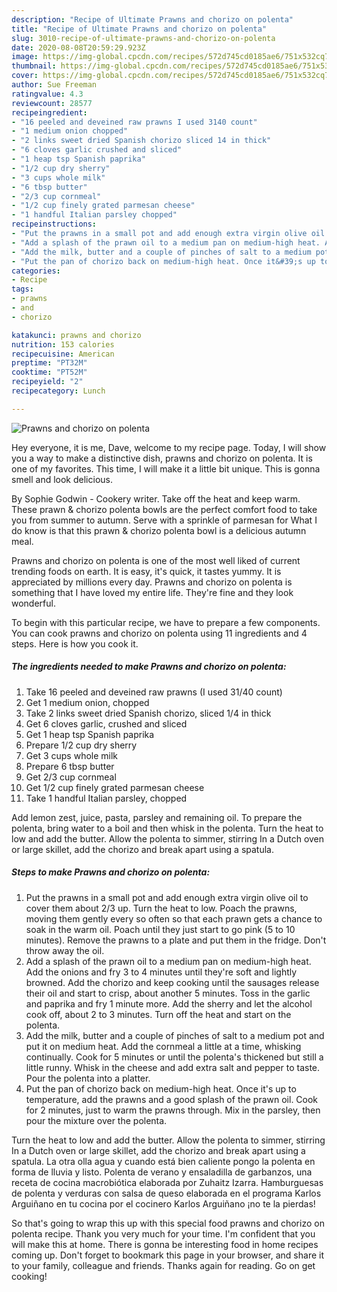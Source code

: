 ```yaml
---
description: "Recipe of Ultimate Prawns and chorizo on polenta"
title: "Recipe of Ultimate Prawns and chorizo on polenta"
slug: 3010-recipe-of-ultimate-prawns-and-chorizo-on-polenta
date: 2020-08-08T20:59:29.923Z
image: https://img-global.cpcdn.com/recipes/572d745cd0185ae6/751x532cq70/prawns-and-chorizo-on-polenta-recipe-main-photo.jpg
thumbnail: https://img-global.cpcdn.com/recipes/572d745cd0185ae6/751x532cq70/prawns-and-chorizo-on-polenta-recipe-main-photo.jpg
cover: https://img-global.cpcdn.com/recipes/572d745cd0185ae6/751x532cq70/prawns-and-chorizo-on-polenta-recipe-main-photo.jpg
author: Sue Freeman
ratingvalue: 4.3
reviewcount: 28577
recipeingredient:
- "16 peeled and deveined raw prawns I used 3140 count"
- "1 medium onion chopped"
- "2 links sweet dried Spanish chorizo sliced 14 in thick"
- "6 cloves garlic crushed and sliced"
- "1 heap tsp Spanish paprika"
- "1/2 cup dry sherry"
- "3 cups whole milk"
- "6 tbsp butter"
- "2/3 cup cornmeal"
- "1/2 cup finely grated parmesan cheese"
- "1 handful Italian parsley chopped"
recipeinstructions:
- "Put the prawns in a small pot and add enough extra virgin olive oil to cover them about 2/3 up. Turn the heat to low. Poach the prawns, moving them gently every so often so that each prawn gets a chance to soak in the warm oil. Poach until they just start to go pink (5 to 10 minutes). Remove the prawns to a plate and put them in the fridge. Don&#39;t throw away the oil."
- "Add a splash of the prawn oil to a medium pan on medium-high heat. Add the onions and fry 3 to 4 minutes until they&#39;re soft and lightly browned. Add the chorizo and keep cooking until the sausages release their oil and start to crisp, about another 5 minutes. Toss in the garlic and paprika and fry 1 minute more. Add the sherry and let the alcohol cook off, about 2 to 3 minutes. Turn off the heat and start on the polenta."
- "Add the milk, butter and a couple of pinches of salt to a medium pot and put it on medium heat. Add the cornmeal a little at a time, whisking continually. Cook for 5 minutes or until the polenta&#39;s thickened but still a little runny. Whisk in the cheese and add extra salt and pepper to taste. Pour the polenta into a platter."
- "Put the pan of chorizo back on medium-high heat. Once it&#39;s up to temperature, add the prawns and a good splash of the prawn oil. Cook for 2 minutes, just to warm the prawns through. Mix in the parsley, then pour the mixture over the polenta."
categories:
- Recipe
tags:
- prawns
- and
- chorizo

katakunci: prawns and chorizo 
nutrition: 153 calories
recipecuisine: American
preptime: "PT32M"
cooktime: "PT52M"
recipeyield: "2"
recipecategory: Lunch

---
```



![Prawns and chorizo on polenta](https://img-global.cpcdn.com/recipes/572d745cd0185ae6/751x532cq70/prawns-and-chorizo-on-polenta-recipe-main-photo.jpg)

Hey everyone, it is me, Dave, welcome to my recipe page. Today, I will show you a way to make a distinctive dish, prawns and chorizo on polenta. It is one of my favorites. This time, I will make it a little bit unique. This is gonna smell and look delicious.

By Sophie Godwin - Cookery writer. Take off the heat and keep warm. These prawn &amp; chorizo polenta bowls are the perfect comfort food to take you from summer to autumn. Serve with a sprinkle of parmesan for What I do know is that this prawn &amp; chorizo polenta bowl is a delicious autumn meal.

Prawns and chorizo on polenta is one of the most well liked of current trending foods on earth. It is easy, it's quick, it tastes yummy. It is appreciated by millions every day. Prawns and chorizo on polenta is something that I have loved my entire life. They're fine and they look wonderful.


To begin with this particular recipe, we have to prepare a few components. You can cook prawns and chorizo on polenta using 11 ingredients and 4 steps. Here is how you cook it.

<!--inarticleads1-->

##### The ingredients needed to make Prawns and chorizo on polenta:

1. Take 16 peeled and deveined raw prawns (I used 31/40 count)
1. Get 1 medium onion, chopped
1. Take 2 links sweet dried Spanish chorizo, sliced 1/4 in thick
1. Get 6 cloves garlic, crushed and sliced
1. Get 1 heap tsp Spanish paprika
1. Prepare 1/2 cup dry sherry
1. Get 3 cups whole milk
1. Prepare 6 tbsp butter
1. Get 2/3 cup cornmeal
1. Get 1/2 cup finely grated parmesan cheese
1. Take 1 handful Italian parsley, chopped


Add lemon zest, juice, pasta, parsley and remaining oil. To prepare the polenta, bring water to a boil and then whisk in the polenta. Turn the heat to low and add the butter. Allow the polenta to simmer, stirring In a Dutch oven or large skillet, add the chorizo and break apart using a spatula. 

<!--inarticleads2-->

##### Steps to make Prawns and chorizo on polenta:

1. Put the prawns in a small pot and add enough extra virgin olive oil to cover them about 2/3 up. Turn the heat to low. Poach the prawns, moving them gently every so often so that each prawn gets a chance to soak in the warm oil. Poach until they just start to go pink (5 to 10 minutes). Remove the prawns to a plate and put them in the fridge. Don&#39;t throw away the oil.
1. Add a splash of the prawn oil to a medium pan on medium-high heat. Add the onions and fry 3 to 4 minutes until they&#39;re soft and lightly browned. Add the chorizo and keep cooking until the sausages release their oil and start to crisp, about another 5 minutes. Toss in the garlic and paprika and fry 1 minute more. Add the sherry and let the alcohol cook off, about 2 to 3 minutes. Turn off the heat and start on the polenta.
1. Add the milk, butter and a couple of pinches of salt to a medium pot and put it on medium heat. Add the cornmeal a little at a time, whisking continually. Cook for 5 minutes or until the polenta&#39;s thickened but still a little runny. Whisk in the cheese and add extra salt and pepper to taste. Pour the polenta into a platter.
1. Put the pan of chorizo back on medium-high heat. Once it&#39;s up to temperature, add the prawns and a good splash of the prawn oil. Cook for 2 minutes, just to warm the prawns through. Mix in the parsley, then pour the mixture over the polenta.


Turn the heat to low and add the butter. Allow the polenta to simmer, stirring In a Dutch oven or large skillet, add the chorizo and break apart using a spatula. La otra olla agua y cuando está bien caliente pongo la polenta en forma de lluvia y listo. Polenta de verano y ensaladilla de garbanzos, una receta de cocina macrobiótica elaborada por Zuhaitz Izarra. Hamburguesas de polenta y verduras con salsa de queso elaborada en el programa Karlos Arguiñano en tu cocina por el cocinero Karlos Arguiñano ¡no te la pierdas! 

So that's going to wrap this up with this special food prawns and chorizo on polenta recipe. Thank you very much for your time. I'm confident that you will make this at home. There is gonna be interesting food in home recipes coming up. Don't forget to bookmark this page in your browser, and share it to your family, colleague and friends. Thanks again for reading. Go on get cooking!
